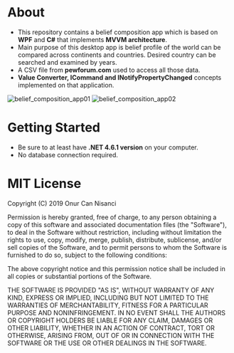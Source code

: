 # About

* This repository contains a belief composition app which is based on **WPF** and **C#** that implements **MVVM architecture**.
* Main purpose of this desktop app is belief profile of the world can be compared across continents and countries. Desired country can be searched and examined by years.
* A CSV file from **pewforum.com** used to access all those data.
* **Value Converter, ICommand and INotifyPropertyChanged** concepts implemented on that application.

![belief_composition_app01](https://user-images.githubusercontent.com/39779689/131330139-df8d2103-a84d-4c78-a42c-657ae4d864e6.png)
![belief_composition_app02](https://user-images.githubusercontent.com/39779689/131330142-af47046c-89d8-4784-8e03-7a180d251bdb.png)

# Getting Started

* Be sure to at least have **.NET 4.6.1 version** on your computer.
* No database connection required.

# MIT License
Copyright (C) 2019 Onur Can Nisanci

Permission is hereby granted, free of charge, to any person obtaining a copy of this software and associated documentation files (the "Software"), to deal in the Software without restriction, including without limitation the rights to use, copy, modify, merge, publish, distribute, sublicense, and/or sell copies of the Software, and to permit persons to whom the Software is furnished to do so, subject to the following conditions:

The above copyright notice and this permission notice shall be included in all copies or substantial portions of the Software.

THE SOFTWARE IS PROVIDED "AS IS", WITHOUT WARRANTY OF ANY KIND, EXPRESS OR IMPLIED, INCLUDING BUT NOT LIMITED TO THE WARRANTIES OF MERCHANTABILITY, FITNESS FOR A PARTICULAR PURPOSE AND NONINFRINGEMENT. IN NO EVENT SHALL THE AUTHORS OR COPYRIGHT HOLDERS BE LIABLE FOR ANY CLAIM, DAMAGES OR OTHER LIABILITY, WHETHER IN AN ACTION OF CONTRACT, TORT OR OTHERWISE, ARISING FROM, OUT OF OR IN CONNECTION WITH THE SOFTWARE OR THE USE OR OTHER DEALINGS IN THE SOFTWARE.
